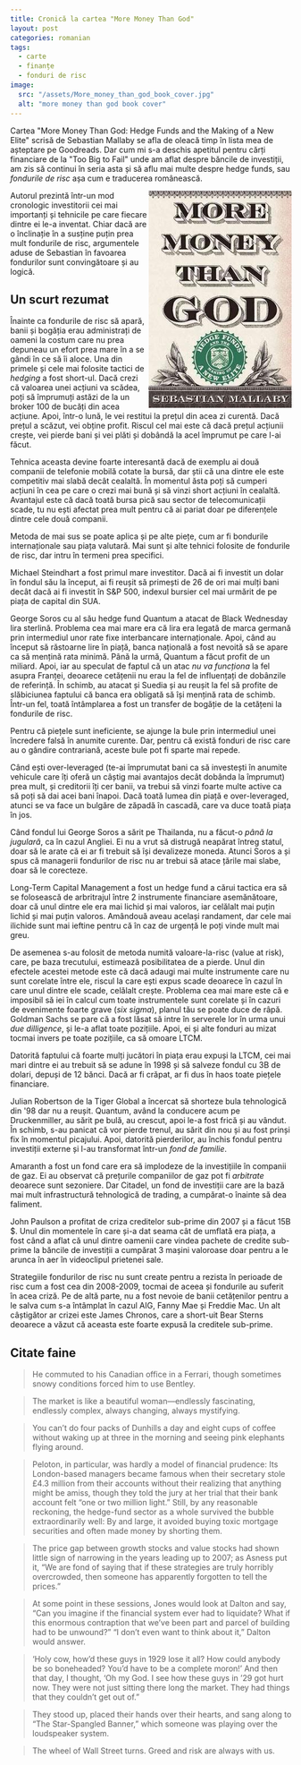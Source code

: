 ```yaml
---
title: Cronică la cartea "More Money Than God"
layout: post
categories: romanian
tags:
  - carte
  - finanțe
  - fonduri de risc
image:
  src: "/assets/More_money_than_god_book_cover.jpg"
  alt: "more money than god book cover"
---
```


Cartea "More Money Than God: Hedge Funds and the Making of a New Elite" scrisă de Sebastian Mallaby se afla de oleacă timp în lista mea de așteptare pe Goodreads. Dar cum mi s-a deschis apetitul pentru cărți financiare de la "Too Big to Fail" unde am aflat despre băncile de investiții, am zis să continui în seria asta și să aflu mai multe despre hedge funds, sau _fondurile de risc_ așa cum e traducerea românească.

<img src="/assets/More_money_than_god_book_cover.jpg" alt="more money than god book cover" style="float:right" />

Autorul prezintă într-un mod cronologic investitorii cei mai importanți și tehnicile pe care fiecare dintre ei le-a inventat. Chiar dacă are o înclinație în a susține puțin prea mult fondurile de risc, argumentele aduse de Sebastian în favoarea fondurilor sunt convingătoare și au logică.

## Un scurt rezumat

Înainte ca fondurile de risc să apară, banii și bogăția erau administrați de oameni la costum care nu prea depuneau un efort prea mare în a se gândi în ce să îi aloce. Una din primele și cele mai folosite tactici de _hedging_ a fost short-ul. Dacă crezi că valoarea unei acțiuni va scădea, poți să împrumuți astăzi de la un broker 100 de bucăți din acea acțiune. Apoi, într-o lună, le vei restitui la prețul din acea zi curentă. Dacă prețul a scăzut, vei obține profit. Riscul cel mai este că dacă prețul acțiunii crește, vei pierde bani și vei plăti și dobândă la acel împrumut pe care l-ai făcut.

Tehnica aceasta devine foarte interesantă dacă de exemplu ai două companii de telefonie mobilă cotate la bursă, dar știi că una dintre ele este competitiv mai slabă decât cealaltă. În momentul ăsta poți să cumperi acțiuni în cea pe care o crezi mai bună și să vinzi short acțiuni în cealaltă. Avantajul este că dacă toată bursa pică sau sector de telecomunicații scade, tu nu ești afectat prea mult pentru că ai pariat doar pe diferențele dintre cele două companii.

Metoda de mai sus se poate aplica și pe alte piețe, cum ar fi bondurile internaționale sau piața valutară. Mai sunt și alte tehnici folosite de fondurile de risc, dar intru în termeni prea specifici.

Michael Steindhart a fost primul mare investitor. Dacă ai fi investit un dolar în fondul său la început, ai fi reușit să primești de 26 de ori mai mulți bani decât dacă ai fi investit în S&P 500, indexul bursier cel mai urmărit de pe piața de capital din SUA.

George Soros cu al său hedge fund Quantum a atacat de Black Wednesday lira sterlină. Problema cea mai mare era că lira era legată de marca germană prin intermediul unor rate fixe interbancare internaționale. Apoi, când au început să răstoarne lire în piață, banca națională a fost nevoită să se apare ca să mențină rata minimă. Până la urmă, Quantum a făcut profit de un miliard. Apoi, iar au speculat de faptul că un atac _nu va funcționa_ la fel asupra Franței, deoarece cetățenii nu erau la fel de influențați de dobânzile de referință. În schimb, au atacat și Suedia și au reușit la fel să profite de slăbiciunea faptului că banca era obligată să își mențină rata de schimb. Într-un fel, toată întâmplarea a fost un transfer de bogăție de la cetățeni la fondurile de risc.

Pentru că piețele sunt ineficiente, se ajunge la bule prin intermediul unei încredere falsă în anumite curente. Dar, pentru că există fonduri de risc care au o gândire contrariană, aceste bule pot fi sparte mai repede.

Când ești over-leveraged (te-ai împrumutat bani ca să investești în anumite vehicule care îți oferă un câștig mai avantajos decât dobânda la împrumut) prea mult, și creditorii îți cer banii, va trebui să vinzi foarte multe active ca să poți să dai acei bani înapoi. Dacă toată lumea din piață e over-leveraged, atunci se va face un bulgăre de zăpadă în cascadă, care va duce toată piața în jos.

Când fondul lui George Soros a sărit pe Thailanda, nu a făcut-o _până la jugulară_, ca în cazul Angliei. Ei nu a vrut să distrugă neapărat întreg statul, doar să le arate că ei ar fi trebuit să își devalizeze moneda. Atunci Soros a și spus că managerii fondurilor de risc nu ar trebui să atace țările mai slabe, doar să le corecteze.

Long-Term Capital Management a fost un hedge fund a cărui tactica era să se folosească de arbritrajul între 2 instrumente financiare asemănătoare, doar că unul dintre ele era mai lichid și mai valoros, iar celălalt mai puțin lichid și mai puțin valoros. Amândouă aveau același randament, dar cele mai ilichide sunt mai ieftine pentru că în caz de urgență le poți vinde mult mai greu.

De asemenea s-au folosit de metoda numită valoare-la-risc (value at risk), care, pe baza trecutului, estimează posibilitatea de a pierde. Unul din efectele acestei metode este că dacă adaugi mai multe instrumente care nu sunt corelate între ele, riscul la care ești expus scade deoarece în cazul în care unul dintre ele scade, celălalt crește. Problema cea mai mare este că e imposibil să iei în calcul cum toate instrumentele sunt corelate și în cazuri de evenimente foarte grave (_six sigma_), planul tău se poate duce de râpă. Goldman Sachs se pare că a fost lăsat să intre în serverele lor în urma unui _due dilligence_, și le-a aflat toate pozițiile. Apoi, ei și alte fonduri au mizat tocmai invers pe toate pozițiile, ca să omoare LTCM.

Datorită faptului că foarte mulți jucători în piața erau expuși la LTCM, cei mai mari dintre ei au trebuit să se adune în 1998 și să salveze fondul cu 3B de dolari, depuși de 12 bănci. Dacă ar fi crăpat, ar fi dus în haos toate piețele financiare.

Julian Robertson de la Tiger Global a încercat să shorteze bula tehnologică din '98 dar nu a reușit. Quantum, având la conducere acum pe Druckenmiller, au sărit pe bulă, au crescut, apoi le-a fost frică și au vândut. În schimb, s-au panicat că vor pierde trenul, au sărit din nou și au fost prinși fix în momentul picajului. Apoi, datorită pierderilor, au închis fondul pentru investiții externe și l-au transformat într-un _fond de familie_.

Amaranth a fost un fond care era să implodeze de la investițiile în companii de gaz. Ei au observat că prețurile companiilor de gaz pot fi _arbitrate_ deoarece sunt sezoniere. Dar Citadel, un fond de investiții care are la bază mai mult infrastructură tehnologică de trading, a cumpărat-o înainte să dea faliment.

John Paulson a profitat de criza creditelor sub-prime din 2007 și a făcut 15B $. Unul din momentele în care și-a dat seama cât de umflată era piața, a fost când a aflat că unul dintre oamenii care vindea pachete de credite sub-prime la băncile de investiții a cumpărat 3 mașini valoroase doar pentru a le arunca în aer în videoclipul prietenei sale.

Strategiile fondurilor de risc nu sunt create pentru a rezista în perioade de risc cum a fost cea din 2008-2009, tocmai de aceea și fondurile au suferit în acea criză. Pe de altă parte, nu a fost nevoie de banii cetățenilor pentru a le salva cum s-a întâmplat în cazul AIG, Fanny Mae și Freddie Mac. Un alt câștigător ar crizei este James Chronos, care a short-uit Bear Sterns deoarece a văzut că aceasta este foarte expusă la creditele sub-prime.

## Citate faine

> He commuted to his Canadian office in a Ferrari, though sometimes snowy conditions forced him to use Bentley.

> The market is like a beautiful woman—endlessly fascinating, endlessly complex, always changing, always mystifying.

> You can’t do four packs of Dunhills a day and eight cups of coffee without waking up at three in the morning and seeing pink elephants flying around.

> Peloton, in particular, was hardly a model of financial prudence: Its London-based managers became famous when their secretary stole £4.3 million from their accounts without their realizing that anything might be amiss, though they told the jury at her trial that their bank account felt “one or two million light.” Still, by any reasonable reckoning, the hedge-fund sector as a whole survived the bubble extraordinarily well: By and large, it avoided buying toxic mortgage securities and often made money by shorting them.

> The price gap between growth stocks and value stocks had shown little sign of narrowing in the years leading up to 2007; as Asness put it, “We are fond of saying that if these strategies are truly horribly overcrowded, then someone has apparently forgotten to tell the prices.”

> At some point in these sessions, Jones would look at Dalton and say, “Can you imagine if the financial system ever had to liquidate? What if this enormous contraption that we’ve been part and parcel of building had to be unwound?” “I don’t even want to think about it,” Dalton would answer.

> ‘Holy cow, how’d these guys in 1929 lose it all? How could anybody be so boneheaded? You’d have to be a complete moron!’ And then that day, I thought, ‘Oh my God. I see how these guys in ’29 got hurt now. They were not just sitting there long the market. They had things that they couldn’t get out of.”

> They stood up, placed their hands over their hearts, and sang along to “The Star-Spangled Banner,” which someone was playing over the loudspeaker system.

> The wheel of Wall Street turns. Greed and risk are always with us.
